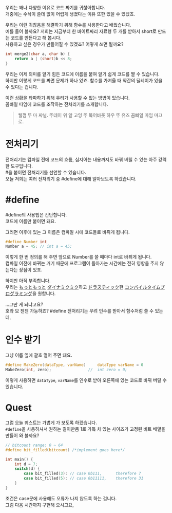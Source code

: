 우리는 꽤나 다양한 이유로 코드 짜기를 귀찮아합니다.  
개중에는 수식이 쓸데 없이 어렵게 생겼다는 이유 또한 있을 수 있겠죠.

우리는 이런 귀찮음을 해결하기 위해 함수를 사용한다고 배웠습니다.  
예를 들어 볼까요? 저희는 지금부터 한 바이트짜리 자료형 두 개를 받아서 short로 만드는 코드를 만든다고 해 봅시다.  
사용하고 싶은 경우가 만들어질 수 있겠죠? 어떻게 쓰면 될까요?

```c
int merge2(char a, char b) {
    return a | (short)b << 8;
}
```

우리는 이제 의미를 알기 힘든 코드에 이름을 붙여 알기 쉽게 코드를 짤 수 있습니다.  
하지만 이렇게 코드를 짜면 문제가 하나 있죠. 함수를 가져올 때 약간의 딜레이가 있을 수 있다는 겁니다.

이런 상황을 타파하기 위해 우리가 사용할 수 잆는 방법이 있습니다.  
꼼빠일 따임에 코드를 조작하는 전처리기를 소개합니다.

> 웰껌 뚜 마 쨔널. 뚜데이 위 알 고잉 뚜 똑어바웃 하우 뚜 유즈 꼼빠일 따임 마끄로.

# 전처리기
전처리기는 컴파일 전에 코드의 흐름, 심지어는 내용까지도 바꿔 버릴 수 있는 아주 강력한 도구입니다.  
#을 붙이면 전처리기를 선언할 수 있습니다.  
오늘 저희는 여러 전처리기 중 #define에 대해 알아보도록 하겠습니다.

# #define
#define의 사용법은 간단합니다.  
코드에 이름만 붙이면 돼요.

그러면 이후에 있는 그 이름은 컴파일 시에 코드들로 바뀌게 됩니다.

```c
#define Number int
Number a = 45; // int a = 45;
```

이렇게 한 번 정의를 해 주면 앞으로 Number를 쓸 때마다 int로 바뀌게 됩니다.  
컴파일 이전에 바뀌는 거기 때문에 프로그램이 돌아가는 시간에는 전혀 영향을 주지 않는다는 장점이 있죠.  

하지만 아직 부족합니다.  
우리는 [もっともっと](<https://www.google.com/search?q=못또못또> "못또못또") [ダイナミクミク](<https://www.google.com/search?q=다이나미쿠미쿠> "다이나미쿠미쿠")하고 [ドラスティック](<https://www.google.com/search?q=도라스티쿠> '도라스티쿠')한 [コンパイルタイムプログラミング](<https://www.google.com/search?q=Compile_Time_Programming> "컴파이루타이무프로그래밍구")을 원합니다.  

...그딴 게 되냐고요?  
호라 모 젠젠 가능하죠? #define 전처리기는 무려 인수를 받아서 함수처럼 쓸 수 있는데,

# 인수 받기
그냥 이름 옆에 괄호 열어 주면 돼요.

```c
#define MakeZero(dataType, varName)     dataType varName = 0
MakeZero(int, zero);                //  int zero = 0;
```

이렇게 사용하면 `dataType`, `varName`를 인수로 받아 오른쪽에 있는 코드로 바꿔 버릴 수 있습니다.

# Quest
그럼 오늘 퀘스트는 가볍게 가 보도록 하겠습니다.  
`#define`을 사용하셔서 원하는 길이만큼 1로 가득 차 있는 사이즈가 고정된 비트 배열을 만들어 와 볼까요?

```c
// bitcount range: 0 ~ 64
#define bit_filled(bitcount) /*implement goes here*/

int main() {
    int d = 7;
    switch(d) {
        case bit_filled(3): // case 0b111,      therefore 7
        case bit_filled(5): // case 0b11111,    therefore 31
    }
}
```

조건은 case문에 사용해도 오류가 나지 않도록 하는 겁니다.  
그럼 다음 시간까지 구현해 오시고요,
